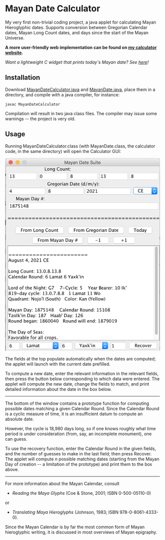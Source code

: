 # Mayan Date Calculator

My very first non-trivial coding project, a java applet for calculating Mayan Hieroglyphic dates.
Supports conversion between Gregorian Calendar dates, Mayan Long Count dates, and days since the start of the Mayan Universe.

**A more user-friendly web implementation can be found on [my calculator website](https://polar-gorge-17146.herokuapp.com/).**

*Want a lightweight C widget that prints today's Mayan date? See [here](https://github.com/pinkavat/currentMayanDate)!*

## Installation

Download [MayanDateCalculator.java](MayanDateCalculator.java) and [MayanDate.java](MayanDate.java), place them in a directory, and compile with a java compiler, for instance:
```
javac MayanDateCalculator
```
Compilation will result in two java class files. The compiler may issue some warnings -- the project is very old.

## Usage

Running MayanDateCalculator.class (with MayanDate.class, the calculator code, in the same directory) will open the Calculator GUI:

![A picture of the calculator GUI](example.png)

The fields at the top populate automatically when the dates are computed; the applet will launch with the current date prefilled.

To compute a new date, enter the relevant information in the relevant fields, then press the button below corresponding to which data were entered. The applet will compute the new date, change the fields to match, and print detailed information about the date in the box below.

---

The bottom of the window contains a prototype function for computing possible dates matching a given Calendar Round. Since the Calendar Round is a cyclic measure of time, it is an insufficient datum to compute an absolute date. 

However, the cycle is 18,980 days long, so if one knows roughly what time period is under consideration (from, say, an incomplete monument), one can guess. 

To use the recovery function, enter the Calendar Round in the given fields, and the number of guesses to make in the last field; then press Recover. The applet will compute *n* possible matching dates (starting from the Mayan Day of creation -- a limitation of the prototype) and print them to the box above.

---

For more information about the Mayan Calendar, consult

- *Reading the Maya Glyphs*  (Coe & Stone, 2001; ISBN 0-500-05110-0)

or

- *Translating Maya Hieroglyphs*  (Johnson, 1983; ISBN 978-0-8061-4333-0).

Since the Mayan Calendar is by far the most common form of Mayan hieroglyphic writing, it is discussed in most overviews of Mayan epigraphy.
